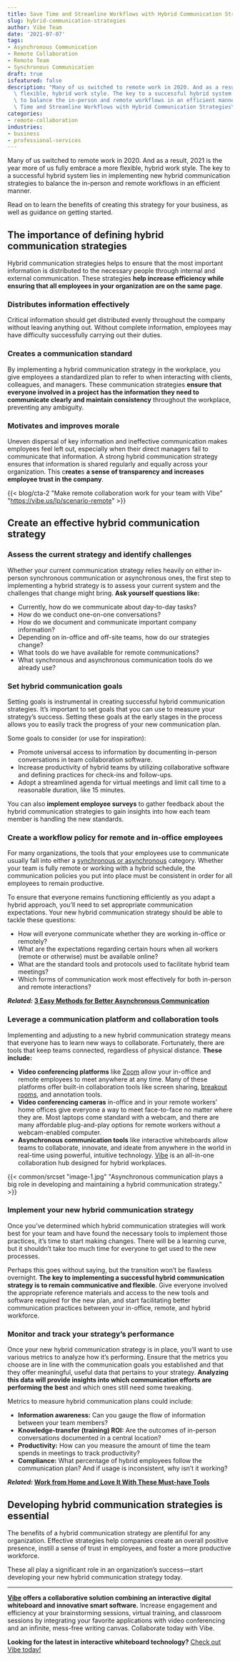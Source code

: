 ```yaml
---
title: Save Time and Streamline Workflows with Hybrid Communication Strategies
slug: hybrid-communication-strategies
author: Vibe Team
date: '2021-07-07'
tags:
- Asynchronous Communication
- Remote Collaboration
- Remote Team
- Synchronous Communication
draft: true
isfeatured: false
description: "Many of us switched to remote work in 2020. And as a result, 2021 is the year more of us fully embrace a more\
  \ flexible, hybrid work style. The key to a successful hybrid system lies in implementing new hybrid communication strategies\
  \ to balance the in-person and remote workflows in an efficient manner. Read on \u2026 \n\n\n[Continue reading \u201CSave\
  \ Time and Streamline Workflows with Hybrid Communication Strategies\u201D](https://cms.vibe.dev/?p=1086)"
categories:
- remote-collaboration
industries:
- business
- professional-services
---
```


Many of us switched to remote work in 2020. And as a result, 2021 is the year more of us fully embrace a more flexible, hybrid work style. The key to a successful hybrid system lies in implementing new hybrid communication strategies to balance the in-person and remote workflows in an efficient manner.

Read on to learn the benefits of creating this strategy for your business, as well as guidance on getting started.

## The importance of defining hybrid communication strategies

Hybrid communication strategies helps to ensure that the most important information is distributed to the necessary people through internal and external communication. These strategies **help increase efficiency while ensuring that all employees in your organization are on the same page**.

### Distributes information effectively

Critical information should get distributed evenly throughout the company without leaving anything out. Without complete information, employees may have difficulty successfully carrying out their duties.

### Creates a communication standard

By implementing a hybrid communication strategy in the workplace, you give employees a standardized plan to refer to when interacting with clients, colleagues, and managers. These communication strategies **ensure that everyone involved in a project has the information they need to communicate clearly and maintain consistency** throughout the workplace, preventing any ambiguity.

### Motivates and improves morale

Uneven dispersal of key information and ineffective communication makes employees feel left out, especially when their direct managers fail to communicate that information. A strong hybrid communication strategy ensures that information is shared regularly and equally across your organization. This c**reate**s **a sense of transparency and increases employee trust in the company**.

{{< blog/cta-2 "Make remote collaboration work for your team with Vibe" "https://vibe.us/lp/scenario-remote" >}}

## Create an effective hybrid communication strategy

### Assess the current strategy and identify challenges

Whether your current communication strategy relies heavily on either in-person synchronous communication or asynchronous ones, the first step to implementing a hybrid strategy is to assess your current system and the challenges that change might bring. **Ask yourself questions like:**

- Currently, how do we communicate about day-to-day tasks?
- How do we conduct one-on-one conversations?
- How do we document and communicate important company information?
- Depending on in-office and off-site teams, how do our strategies change?
- What tools do we have available for remote communications?
- What synchronous and asynchronous communication tools do we already use?

### Set hybrid communication goals

Setting goals is instrumental in creating successful hybrid communication strategies. It’s important to set goals that you can use to measure your strategy’s success. Setting these goals at the early stages in the process allows you to easily track the progress of your new communication plan.

Some goals to consider (or use for inspiration):

- Promote universal access to information by documenting in-person conversations in team collaboration software.
- Increase productivity of hybrid teams by utilizing collaborative software and defining practices for check-ins and follow-ups.
- Adopt a streamlined agenda for virtual meetings and limit call time to a reasonable duration, like 15 minutes.

You can also **implement employee surveys** to gather feedback about the hybrid communication strategies to gain insights into how each team member is handling the new standards.

### Create a workflow policy for remote and in-office employees

For many organizations, the tools that your employees use to communicate usually fall into either a [synchronous or asynchronous](https://vibe.us/blog/what-you-need-to-know-about-synchronous-and-asynchronous-communication/) category. Whether your team is fully remote or working with a hybrid schedule, the communication policies you put into place must be consistent in order for all employees to remain productive. 

To ensure that everyone remains functioning efficiently as you adapt a hybrid approach, you’ll need to set appropriate communication expectations. Your new hybrid communication strategy should be able to tackle these questions:

- How will everyone communicate whether they are working in-office or remotely?
- What are the expectations regarding certain hours when all workers (remote or otherwise) must be available online?
- What are the standard tools and protocols used to facilitate hybrid team meetings?
- Which forms of communication work most effectively for both in-person and remote interactions?

***Related:* [3 Easy Methods for Better Asynchronous Communication](https://vibe.us/blog/easy-methods-for-better-asynchronous-communication/)**

### Leverage a communication platform and collaboration tools

Implementing and adjusting to a new hybrid communication strategy means that everyone has to learn new ways to collaborate. Fortunately, there are tools that keep teams connected, regardless of physical distance. **These include:**

- **Video conferencing platforms** like [Zoom](https://zoom.us/) allow your in-office and remote employees to meet anywhere at any time. Many of these platforms offer built-in collaboration tools like screen sharing, [breakout rooms](https://vibe.us/blog/zoom-breakout-rooms/), and annotation tools.
- **Video conferencing cameras** in-office and in your remote workers’ home offices give everyone a way to meet face-to-face no matter where they are. Most laptops come standard with a webcam, and there are many affordable plug-and-play options for remote workers without a webcam-enabled computer.
- **Asynchronous communication tools** like interactive whiteboards allow teams to collaborate, innovate, and ideate from anywhere in the world in real-time using powerful, intuitive technology. [Vibe](https://vibe.us/) is an all-in-one collaboration hub designed for hybrid workplaces.

{{< common/srcset "image-1.jpg" "Asynchronous communication plays a big role in developing and maintaining a hybrid communication strategy." >}}

### Implement your new hybrid communication strategy

Once you’ve determined which hybrid communication strategies will work best for your team and have found the necessary tools to implement those practices, it’s time to start making changes. There will be a learning curve, but it shouldn’t take too much time for everyone to get used to the new processes.

Perhaps this goes without saying, but the transition won’t be flawless overnight. **The key to implementing a successful hybrid communication strategy is to remain communicative and flexible**. Give everyone involved the appropriate reference materials and access to the new tools and software required for the new plan, and start facilitating better communication practices between your in-office, remote, and hybrid workforce.

### Monitor and track your strategy’s performance

Once your new hybrid communication strategy is in place, you’ll want to use various metrics to analyze how it’s performing. Ensure that the metrics you choose are in line with the communication goals you established and that they offer meaningful, useful data that pertains to your strategy. **Analyzing this data will provide insights into which communication efforts are performing the best** and which ones still need some tweaking.

Metrics to measure hybrid communication plans could include:

- **Information awareness:** Can you gauge the flow of information between your team members?
- **Knowledge-transfer (training) ROI:** Are the outcomes of in-person conversations documented in a central location?
- **Productivity:** How can you measure the amount of time the team spends in meetings to track productivity?
- **Compliance:** What percentage of hybrid employees follow the communication plan? And if usage is inconsistent, why isn’t it working?

***Related:* [Work from Home and Love It With These Must-have Tools](https://vibe.us/blog/work-from-home-and-love-it-with-these-must-have-tools/)**

## Developing hybrid communication strategies is essential

The benefits of a hybrid communication strategy are plentiful for any organization. Effective strategies help companies create an overall positive presence, instill a sense of trust in employees, and foster a more productive workforce.

These all play a significant role in an organization’s success—start developing your new hybrid communication strategy today.



---

**[Vibe](https://vibe.us/) offers a collaborative solution combining an interactive digital whiteboard and innovative smart software.** Increase engagement and efficiency at your brainstorming sessions, virtual training, and classroom sessions by integrating your favorite applications with video conferencing and an infinite, mess-free writing canvas. Collaborate today with Vibe.

**Looking for the latest in interactive whiteboard technology?** [Check out Vibe today!](https://vibe.us/order/)
